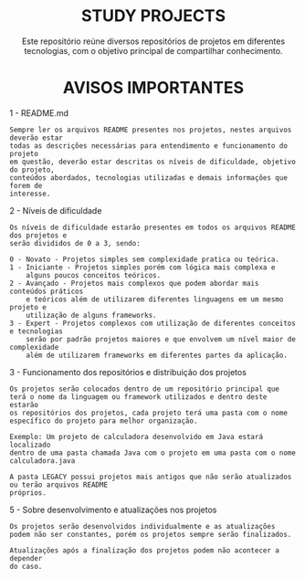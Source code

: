 <h1 align="center">STUDY PROJECTS</h1>

<p align="center">
Este repositório reúne diversos repositórios de projetos em diferentes tecnologias, com o objetivo principal de compartilhar conhecimento.
</p>

<h1 align="center">AVISOS IMPORTANTES</h1>


1 - README.md

    Sempre ler os arquivos README presentes nos projetos, nestes arquivos deverão estar
    todas as descrições necessárias para entendimento e funcionamento do projeto
    em questão, deverão estar descritas os níveis de dificuldade, objetivo do projeto, 
    conteúdos abordados, tecnologias utilizadas e demais informações que forem de 
    interesse.

2 - Níveis de dificuldade

    Os níveis de dificuldade estarão presentes em todos os arquivos README dos projetos e
    serão divididos de 0 a 3, sendo:
 
    0 - Novato - Projetos simples sem complexidade pratica ou teórica.
    1 - Iniciante - Projetos simples porém com lógica mais complexa e 
        alguns poucos conceitos teóricos.
    2 - Avançado - Projetos mais complexos que podem abordar mais conteúdos práticos 
        e teóricos além de utilizarem diferentes linguagens em um mesmo projeto e     
        utilização de alguns frameworks.	
    3 - Expert - Projetos complexos com utilização de diferentes conceitos e tecnologias
        serão por padrão projetos maiores e que envolvem um nível maior de complexidade
        além de utilizarem frameworks em diferentes partes da aplicação.

3 - Funcionamento dos repositórios e distribuição dos projetos

    Os projetos serão colocados dentro de um repositório principal que 
    terá o nome da linguagem ou framework utilizados e dentro deste estarão 
    os repositórios dos projetos, cada projeto terá uma pasta com o nome 
    específico do projeto para melhor organização.

    Exemplo: Um projeto de calculadora desenvolvido em Java estará localizado
    dentro de uma pasta chamada Java com o projeto em uma pasta com o nome 
    calculadora.java

    A pasta LEGACY possui projetos mais antigos que não serão atualizados ou terão arquivos README 
    próprios.

5 - Sobre desenvolvimento e atualizações nos projetos

    Os projetos serão desenvolvidos individualmente e as atualizações 
    podem não ser constantes, porém os projetos sempre serão finalizados.

    Atualizações após a finalização dos projetos podem não acontecer a depender 
    do caso.